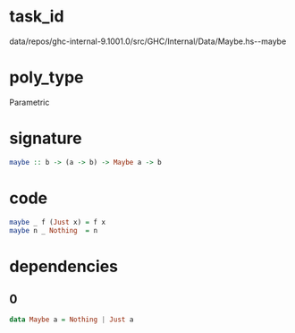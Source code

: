 
# task_id
data/repos/ghc-internal-9.1001.0/src/GHC/Internal/Data/Maybe.hs--maybe

# poly_type
Parametric

# signature
```haskell
maybe :: b -> (a -> b) -> Maybe a -> b
```   

# code
```haskell
maybe _ f (Just x) = f x
maybe n _ Nothing  = n
```

# dependencies
## 0
```haskell
data Maybe a = Nothing | Just a
```
